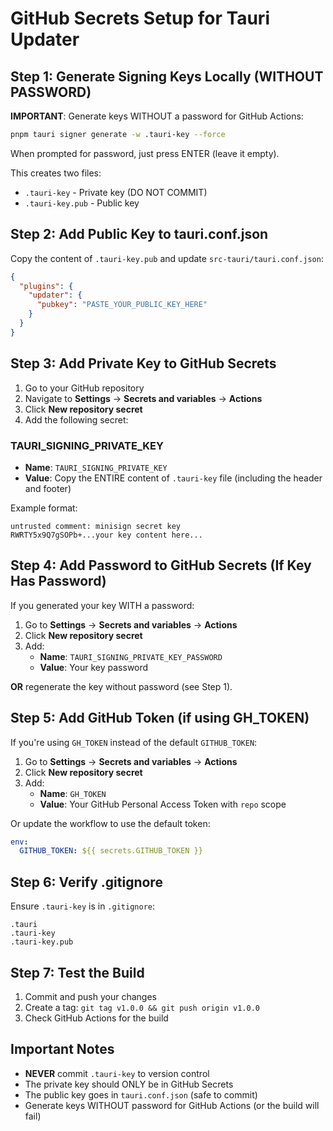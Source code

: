 # GitHub Secrets Setup for Tauri Updater

## Step 1: Generate Signing Keys Locally (WITHOUT PASSWORD)

**IMPORTANT**: Generate keys WITHOUT a password for GitHub Actions:

```bash
pnpm tauri signer generate -w .tauri-key --force
```

When prompted for password, just press ENTER (leave it empty).

This creates two files:
- `.tauri-key` - Private key (DO NOT COMMIT)
- `.tauri-key.pub` - Public key

## Step 2: Add Public Key to tauri.conf.json

Copy the content of `.tauri-key.pub` and update `src-tauri/tauri.conf.json`:

```json
{
  "plugins": {
    "updater": {
      "pubkey": "PASTE_YOUR_PUBLIC_KEY_HERE"
    }
  }
}
```

## Step 3: Add Private Key to GitHub Secrets

1. Go to your GitHub repository
2. Navigate to **Settings** → **Secrets and variables** → **Actions**
3. Click **New repository secret**
4. Add the following secret:

### TAURI_SIGNING_PRIVATE_KEY

- **Name**: `TAURI_SIGNING_PRIVATE_KEY`
- **Value**: Copy the ENTIRE content of `.tauri-key` file (including the header and footer)

Example format:
```
untrusted comment: minisign secret key
RWRTY5x9Q7gSOPb+...your key content here...
```

## Step 4: Add Password to GitHub Secrets (If Key Has Password)

If you generated your key WITH a password:

1. Go to **Settings** → **Secrets and variables** → **Actions**
2. Click **New repository secret**
3. Add:
   - **Name**: `TAURI_SIGNING_PRIVATE_KEY_PASSWORD`
   - **Value**: Your key password

**OR** regenerate the key without password (see Step 1).

## Step 5: Add GitHub Token (if using GH_TOKEN)

If you're using `GH_TOKEN` instead of the default `GITHUB_TOKEN`:

1. Go to **Settings** → **Secrets and variables** → **Actions**
2. Click **New repository secret**
3. Add:
   - **Name**: `GH_TOKEN`
   - **Value**: Your GitHub Personal Access Token with `repo` scope

Or update the workflow to use the default token:

```yaml
env:
  GITHUB_TOKEN: ${{ secrets.GITHUB_TOKEN }}
```

## Step 6: Verify .gitignore

Ensure `.tauri-key` is in `.gitignore`:

```
.tauri
.tauri-key
.tauri-key.pub
```

## Step 7: Test the Build

1. Commit and push your changes
2. Create a tag: `git tag v1.0.0 && git push origin v1.0.0`
3. Check GitHub Actions for the build

## Important Notes

- **NEVER** commit `.tauri-key` to version control
- The private key should ONLY be in GitHub Secrets
- The public key goes in `tauri.conf.json` (safe to commit)
- Generate keys WITHOUT password for GitHub Actions (or the build will fail)
